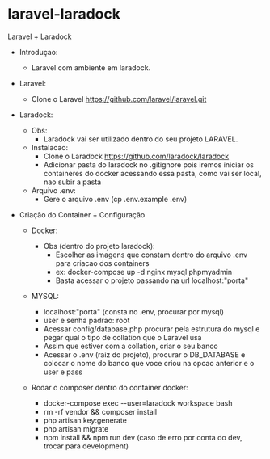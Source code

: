 # laravel-laradock
Laravel + Laradock

- Introduçao:
   - Laravel com ambiente em laradock.

- Laravel:
   - Clone o Laravel https://github.com/laravel/laravel.git

- Laradock:
  - Obs: 
       - Laradock vai ser utilizado dentro do seu projeto LARAVEL.
  - Instalacao:
       - Clone o Laradock https://github.com/laradock/laradock
       - Adicionar pasta do laradock no .gitignore pois iremos iniciar os containeres do docker acessando essa pasta, como vai ser local, nao subir a pasta
  - Arquivo .env:
      - Gere o arquivo .env (cp .env.example .env)

- Criação do Container + Configuração
   - Docker:
      - Obs (dentro do projeto laradock): 
         - Escolher as imagens que constam dentro do arquivo .env para criacao dos containers
         - ex: docker-compose up -d nginx mysql phpmyadmin
         - Basta acessar o projeto passando na url localhost:"porta"

   - MYSQL:
      - localhost:"porta" (consta no .env, procurar por mysql)
      - user e senha padrao: root
      - Acessar config/database.php procurar pela estrutura do mysql e pegar qual o tipo de collation que o Laravel usa
      - Assim que estiver com a collation, criar o seu banco
      - Acessar o .env (raiz do projeto), procurar o DB_DATABASE e colocar o nome do banco que voce criou na opcao anterior e o user e pass

   - Rodar o composer dentro do container docker:
      - docker-compose exec --user=laradock workspace  bash
      - rm -rf vendor && composer install
      - php artisan key:generate
      - php artisan migrate
      - npm install && npm run dev (caso de erro por conta do dev, trocar para development)
      
       
       
       
       
